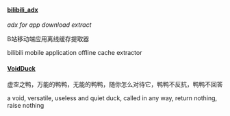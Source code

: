 #### [bilibili_adx](bilibili_adx.py)
*adx for app download extract*

B站移动端应用离线缓存提取器

bilibili mobile application offline cache extractor

#### [VoidDuck](https://github.com/mo-han/mo-han-toolbox/blob/b386864/lib_misc.py#L29)

虚空之鸭，万能的鸭鸭，无能的鸭鸭，随你怎么对待它，鸭鸭不反抗，鸭鸭不回答

a void, versatile, useless and quiet duck, called in any way, return nothing, raise nothing